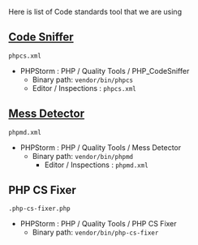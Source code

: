 Here is list of Code standards tool that we are using

## [Code Sniffer](https://github.com/squizlabs/PHP_CodeSniffer)
`phpcs.xml`
- PHPStorm : PHP / Quality Tools / PHP_CodeSniffer
  - Binary path: `vendor/bin/phpcs`
  - Editor / Inspections : `phpcs.xml`

## [Mess Detector](https://phpmd.org/)
`phpmd.xml`
- PHPStorm : PHP / Quality Tools / Mess Detector
  - Binary path: `vendor/bin/phpmd`
    - Editor / Inspections : `phpmd.xml`

## PHP CS Fixer
`.php-cs-fixer.php`
- PHPStorm : PHP / Quality Tools / PHP CS Fixer
  - Binary path: `vendor/bin/php-cs-fixer`
